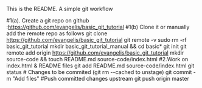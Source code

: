 This is the README. 
A simple git workflow 

#1(a). Create a git repo on github :https://github.com/evangelis/basic_git_tutorial
#1(b) Clone it or manually add the remote repo as follows
git clone https://github.com/evangelis/basic_git_tutorial 
git remote -v
sudo rm -rf basic_git_tutorial
mkdir basic_git_tutorial_manual && cd basic*
git init
git remote add origin https://github.com/evangelis/basic_git_tutorial
mkdir source-code && 
touch README.md source-code/index.html
#2.Work on index.html & README files 
git add README.md source-code/index.html
git status # Changes to be commited (git rm --cached <file> to unstage)
git commit -m "Add files"
#Push committed changes upstream
git push origin master

